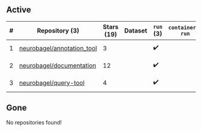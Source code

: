 ## Active
| # | Repository (3) | Stars (19) | Dataset | `run` (3) | `containers-run` | Last Modified |
| --- | --- | --- | --- | --- | --- | --- |
| 1 | [neurobagel/annotation_tool](https://github.com/neurobagel/annotation_tool) | 3 |  | :heavy_check_mark: |  | 2025-06-09 14:24:54+00:00 |
| 2 | [neurobagel/documentation](https://github.com/neurobagel/documentation) | 12 |  | :heavy_check_mark: |  | 2025-06-11 22:40:12+00:00 |
| 3 | [neurobagel/query-tool](https://github.com/neurobagel/query-tool) | 4 |  | :heavy_check_mark: |  | 2025-06-16 04:15:18+00:00 |

## Gone
No repositories found!
